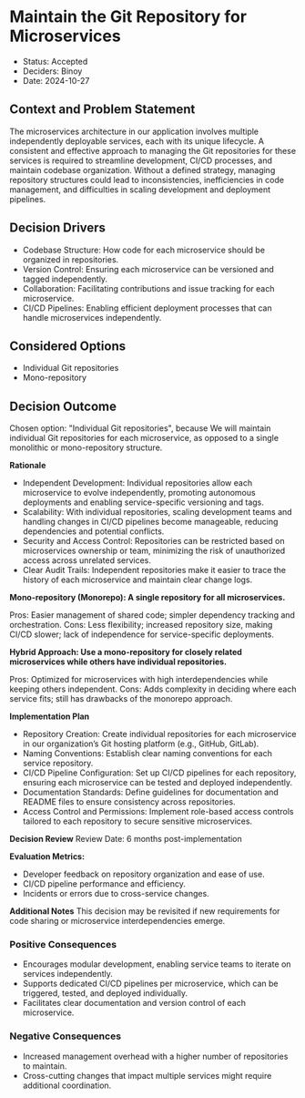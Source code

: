 # Maintain the Git Repository for Microservices

* Status: Accepted
* Deciders: Binoy
* Date: 2024-10-27

## Context and Problem Statement

The microservices architecture in our application involves multiple independently deployable services, each with its unique lifecycle. A consistent and effective approach to managing the Git repositories for these services is required to streamline development, CI/CD processes, and maintain codebase organization. Without a defined strategy, managing repository structures could lead to inconsistencies, inefficiencies in code management, and difficulties in scaling development and deployment pipelines.

## Decision Drivers

* Codebase Structure: How code for each microservice should be organized in repositories.
* Version Control: Ensuring each microservice can be versioned and tagged independently.
* Collaboration: Facilitating contributions and issue tracking for each microservice.
* CI/CD Pipelines: Enabling efficient deployment processes that can handle microservices independently.

## Considered Options

* Individual Git repositories
* Mono-repository

## Decision Outcome

Chosen option: "Individual Git repositories", because We will maintain individual Git repositories for each microservice, as opposed to a single monolithic or mono-repository structure.

**Rationale**
- Independent Development: Individual repositories allow each microservice to evolve independently, promoting autonomous deployments and enabling service-specific versioning and tags.
- Scalability: With individual repositories, scaling development teams and handling changes in CI/CD pipelines become manageable, reducing dependencies and potential conflicts.
- Security and Access Control: Repositories can be restricted based on microservices ownership or team, minimizing the risk of unauthorized access across unrelated services.
- Clear Audit Trails: Independent repositories make it easier to trace the history of each microservice and maintain clear change logs.

**Mono-repository (Monorepo): A single repository for all microservices.**

Pros: Easier management of shared code; simpler dependency tracking and orchestration.
Cons: Less flexibility; increased repository size, making CI/CD slower; lack of independence for service-specific deployments.

**Hybrid Approach: Use a mono-repository for closely related microservices while others have individual repositories.**

Pros: Optimized for microservices with high interdependencies while keeping others independent.
Cons: Adds complexity in deciding where each service fits; still has drawbacks of the monorepo approach.

**Implementation Plan**
* Repository Creation: Create individual repositories for each microservice in our organization’s Git hosting platform (e.g., GitHub, GitLab).
* Naming Conventions: Establish clear naming conventions for each service repository.
* CI/CD Pipeline Configuration: Set up CI/CD pipelines for each repository, ensuring each microservice can be tested and deployed independently.
* Documentation Standards: Define guidelines for documentation and README files to ensure consistency across repositories.
* Access Control and Permissions: Implement role-based access controls tailored to each repository to secure sensitive microservices.

**Decision Review**
Review Date: 6 months post-implementation

**Evaluation Metrics:**
* Developer feedback on repository organization and ease of use.
* CI/CD pipeline performance and efficiency.
* Incidents or errors due to cross-service changes.

**Additional Notes**
This decision may be revisited if new requirements for code sharing or microservice interdependencies emerge.

### Positive Consequences

* Encourages modular development, enabling service teams to iterate on services independently.
* Supports dedicated CI/CD pipelines per microservice, which can be triggered, tested, and deployed individually.
* Facilitates clear documentation and version control of each microservice.

### Negative Consequences

* Increased management overhead with a higher number of repositories to maintain.
* Cross-cutting changes that impact multiple services might require additional coordination.
